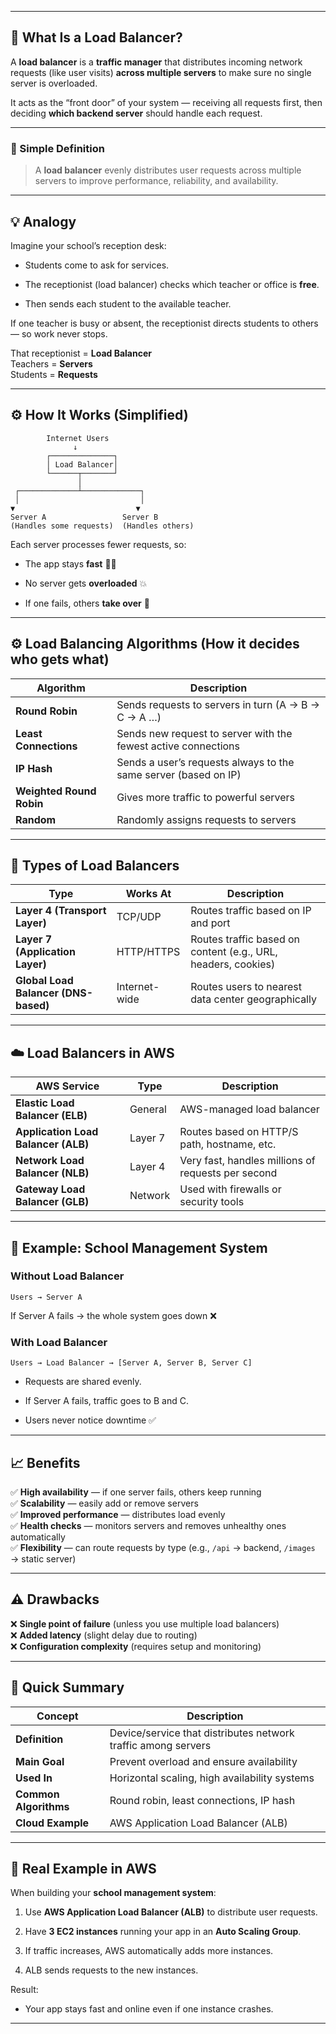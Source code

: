 
---

## 🧱 What Is a Load Balancer?

A **load balancer** is a **traffic manager** that distributes incoming network requests (like user visits) **across multiple servers** to make sure no single server is overloaded.

It acts as the “front door” of your system — receiving all requests first, then deciding **which backend server** should handle each request.

---

### 🧩 Simple Definition

> A **load balancer** evenly distributes user requests across multiple servers to improve performance, reliability, and availability.

---

## 💡 Analogy

Imagine your school’s reception desk:

- Students come to ask for services.
    
- The receptionist (load balancer) checks which teacher or office is **free**.
    
- Then sends each student to the available teacher.
    

If one teacher is busy or absent, the receptionist directs students to others — so work never stops.

That receptionist = **Load Balancer**  
Teachers = **Servers**  
Students = **Requests**

---

## ⚙️ How It Works (Simplified)

```
        Internet Users
              ↓
        ┌──────────────┐
        │ Load Balancer│
        └──────┬───────┘
               │
 ┌─────────────┴─────────────┐
 │                           │
▼                           ▼
Server A                 Server B
(Handles some requests)  (Handles others)
```

Each server processes fewer requests, so:

- The app stays **fast** 🏃‍♂️
    
- No server gets **overloaded** 💥
    
- If one fails, others **take over** 💪
    

---

## ⚙️ Load Balancing Algorithms (How it decides who gets what)

|Algorithm|Description|
|---|---|
|**Round Robin**|Sends requests to servers in turn (A → B → C → A …)|
|**Least Connections**|Sends new request to server with the fewest active connections|
|**IP Hash**|Sends a user’s requests always to the same server (based on IP)|
|**Weighted Round Robin**|Gives more traffic to powerful servers|
|**Random**|Randomly assigns requests to servers|

---

## 🧩 Types of Load Balancers

|Type|Works At|Description|
|---|---|---|
|**Layer 4 (Transport Layer)**|TCP/UDP|Routes traffic based on IP and port|
|**Layer 7 (Application Layer)**|HTTP/HTTPS|Routes traffic based on content (e.g., URL, headers, cookies)|
|**Global Load Balancer (DNS-based)**|Internet-wide|Routes users to nearest data center geographically|

---

## ☁️ Load Balancers in AWS

|AWS Service|Type|Description|
|---|---|---|
|**Elastic Load Balancer (ELB)**|General|AWS-managed load balancer|
|**Application Load Balancer (ALB)**|Layer 7|Routes based on HTTP/S path, hostname, etc.|
|**Network Load Balancer (NLB)**|Layer 4|Very fast, handles millions of requests per second|
|**Gateway Load Balancer (GLB)**|Network|Used with firewalls or security tools|

---

## 🧩 Example: School Management System

### Without Load Balancer

```
Users → Server A
```

If Server A fails → the whole system goes down ❌

### With Load Balancer

```
Users → Load Balancer → [Server A, Server B, Server C]
```

- Requests are shared evenly.
    
- If Server A fails, traffic goes to B and C.
    
- Users never notice downtime ✅
    

---

## 📈 Benefits

✅ **High availability** — if one server fails, others keep running  
✅ **Scalability** — easily add or remove servers  
✅ **Improved performance** — distributes load evenly  
✅ **Health checks** — monitors servers and removes unhealthy ones automatically  
✅ **Flexibility** — can route requests by type (e.g., `/api` → backend, `/images` → static server)

---

## ⚠️ Drawbacks

❌ **Single point of failure** (unless you use multiple load balancers)  
❌ **Added latency** (slight delay due to routing)  
❌ **Configuration complexity** (requires setup and monitoring)

---

## 🧮 Quick Summary

|Concept|Description|
|---|---|
|**Definition**|Device/service that distributes network traffic among servers|
|**Main Goal**|Prevent overload and ensure availability|
|**Used In**|Horizontal scaling, high availability systems|
|**Common Algorithms**|Round robin, least connections, IP hash|
|**Cloud Example**|AWS Application Load Balancer (ALB)|

---

## 🚀 Real Example in AWS

When building your **school management system**:

1. Use **AWS Application Load Balancer (ALB)** to distribute user requests.
    
2. Have **3 EC2 instances** running your app in an **Auto Scaling Group**.
    
3. If traffic increases, AWS automatically adds more instances.
    
4. ALB sends requests to the new instances.
    

Result:

- Your app stays fast and online even if one instance crashes.
    

---
